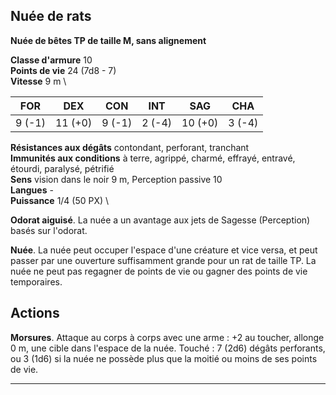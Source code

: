 ## Nuée de rats

__Nuée de bêtes TP de taille M, sans alignement__

**Classe d'armure** 10 \
**Points de vie** 24 (7d8 - 7) \
**Vitesse** 9 m \

| **FOR** | **DEX** | **CON**     | **INT** | **SAG** | **CHA** |
|---------|---------|-------------|---------|---------|---------|
| 9 (-1)  | 11 (+0) |  9 (-1)     |  2 (-4) | 10 (+0) | 3 (-4)  |

**Résistances aux dégâts** contondant, perforant, tranchant \
**Immunités aux conditions** à terre, agrippé, charmé, effrayé, entravé, étourdi, paralysé, pétrifié \
**Sens** vision dans le noir 9 m, Perception passive 10 \
**Langues** - \
**Puissance** 1/4 (50 PX) \

**Odorat aiguisé**. La nuée a un avantage aux jets de Sagesse (Perception) basés sur l'odorat.

**Nuée**. La nuée peut occuper l'espace d'une créature et vice versa, et peut passer par une ouverture suffisamment grande pour un rat de taille TP. La nuée ne peut pas regagner de points de vie ou gagner des points de vie temporaires.

## Actions

**Morsures**. Attaque au corps à corps avec une arme : +2 au toucher, allonge 0 m, une cible dans l'espace de la nuée. Touché : 7 (2d6) dégâts perforants, ou 3 (1d6) si la nuée ne possède plus que la moitié ou moins de ses points de vie.

--------------------------------------------------------------------------------